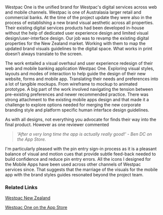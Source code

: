 Westpac One is the unified brand for Westpac's digital services across web and mobile channels. Westpac is one of Australasia larger retail and commercial banks. At the time of the project update they were also in the process of establishing a new brand visual aesthetic across all properties. Their existing digital services products had been developed in-house without the help of dedicated user experience design and limited visual design/user-interface design. Our job was to revamp the existing digital properties for the New Zealand market. Working with them to map the updated brand visuals guidelines to the digital space. What works in print doesn’t always translate to the screen.

The work entailed a visual overhaul and user experience redesign of their web and mobile banking application Westpac One. Exploring visual styles, layouts and modes of interaction to help guide the design of their new website, forms and mobile app. Translating their needs and preferences into a lot of tangible mockups. From wireframe to mockup to animated prototype. A big part of the work involved navigating the tension between pre-existing preferences and newer recommended practice. There was strong attachment to the existing mobile apps design and that made it a challenge to explore options needed for merging the new corporate branding style and platform specific human interface design guidelines.

As with all designs, not everything you advocate for finds their way into the final product. However as one reviewer commented

> *'After a very long time the app is actually really good!' - Ben DC on the App Store.*  

I'm particularly pleased with the pin entry sign-in process as it is a pleasant balance of visual and motion cues  that provide subtle feed-back needed to build confidence and reduce pin entry errors. All the icons I designed for the Mobile Apps have been used across other channels of Westpac services since. That suggests that the marriage of the visuals for the mobile app with the brand styles guides resonated beyond the project team.

### Related Links

[Westpac New Zealand](https://www.westpac.co.nz/)

[Westpac One on the App Store](https://itunes.apple.com/nz/app/westpac-one-mobile-banking/id510251434?mt=8)

